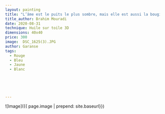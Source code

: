 ```yaml
---
layout: painting
title: "L’âme est le puits le plus sombre, mais elle est aussi la bougie la plus lumineuse."  
title_author: Brahim Mouradi
date: 2020-08-31
technique: Huile sur toile 3D
dimensions: 40x40
price: 300
image:  DSC_1625(3).JPG
author: Garanse
tags:
  - Rouge
  - Bleu
  - Jaune
  - Blanc
  
  
  
  
  
---
```

![Image]({{ page.image | prepend: site.baseurl}})


